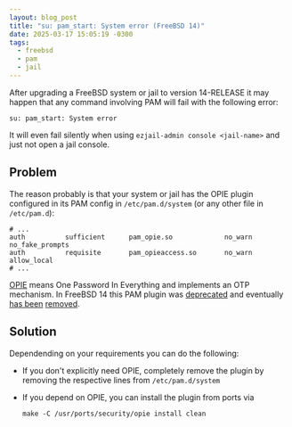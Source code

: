 ```yaml
---
layout: blog_post
title: "su: pam_start: System error (FreeBSD 14)"
date: 2025-03-17 15:05:19 -0300
tags:
  - freebsd
  - pam
  - jail
---
```


After upgrading a FreeBSD system or jail to version 14-RELEASE it may happen
that any command involving PAM will fail with the following error:

    su: pam_start: System error

It will even fail silently when using `ezjail-admin console <jail-name>` and
just not open a jail console.

## Problem

The reason probably is that your system or jail has the OPIE plugin
configured in its PAM config in `/etc/pam.d/system` (or any other file in `/etc/pam.d`):

```
# ...
auth          sufficient      pam_opie.so             no_warn no_fake_prompts
auth          requisite       pam_opieaccess.so       no_warn allow_local
# ...
```

[OPIE][opie] means One Password In Everything and implements an OTP mechanism.
In FreeBSD 14 this PAM plugin was [deprecated][deprecated] and eventually
[has been][review] [removed][list].

## Solution

Dependending on your requirements you can do the following:

- If you don't explicitly need OPIE, completely remove the plugin by removing
  the respective lines from `/etc/pam.d/system`
- If you depend on OPIE, you can install the plugin from ports via
      
      make -C /usr/ports/security/opie install clean

[opie]: https://rho.cc/Linux/opie.html
[deprecated]: https://wiki.freebsd.org/DeprecationPlan#FreeBSD_14
[review]: https://reviews.freebsd.org/D36592
[list]: https://lists.freebsd.org/archives/freebsd-security/2022-September/000081.html
[forum]: https://forums.freebsd.org/threads/pam-broken-in-jails-after-update-to-14-0-release.92314/
